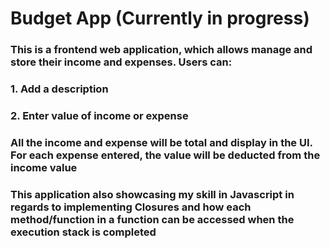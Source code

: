 # Budget App (Currently in progress)

### This is a frontend web application, which allows manage and store their income and expenses. Users can:
###    1. Add a description
###    2. Enter value of income or expense

### All the income and expense will be total and display in the UI. For each expense entered, the value will be deducted from the income value

### This application also showcasing my skill in Javascript in regards to implementing Closures and how each method/function in a function can be accessed when the execution stack is completed 
